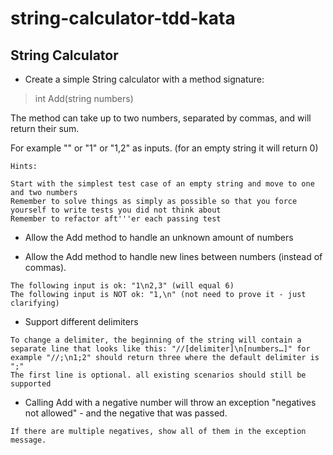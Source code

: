 # string-calculator-tdd-kata
## String Calculator

* Create a simple String calculator with a method signature:

> int Add(string numbers)

 The method can take up to two numbers, separated by commas, and will return their sum.

For example "" or "1" or "1,2" as inputs. (for an empty string it will return 0)

```
Hints:

Start with the simplest test case of an empty string and move to one and two numbers
Remember to solve things as simply as possible so that you force yourself to write tests you did not think about
Remember to refactor aft'''er each passing test
```
* Allow the Add method to handle an unknown amount of numbers

* Allow the Add method to handle new lines between numbers (instead of commas).
```
The following input is ok: "1\n2,3" (will equal 6)
The following input is NOT ok: "1,\n" (not need to prove it - just clarifying)
```

* Support different delimiters
```
To change a delimiter, the beginning of the string will contain a separate line that looks like this: "//[delimiter]\n[numbers…]" for example "//;\n1;2" should return three where the default delimiter is ";"
The first line is optional. all existing scenarios should still be supported
```

* Calling Add with a negative number will throw an exception "negatives not allowed" - and the negative that was passed.
```
If there are multiple negatives, show all of them in the exception message.
```
